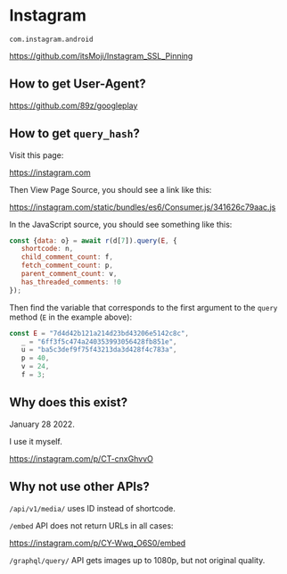 # Instagram

~~~
com.instagram.android
~~~

<https://github.com/itsMoji/Instagram_SSL_Pinning>

## How to get User-Agent?

https://github.com/89z/googleplay

## How to get `query_hash`?

Visit this page:

https://instagram.com

Then View Page Source, you should see a link like this:

https://instagram.com/static/bundles/es6/Consumer.js/341626c79aac.js

In the JavaScript source, you should see something like this:

~~~js
const {data: o} = await r(d[7]).query(E, {
   shortcode: n,
   child_comment_count: f,
   fetch_comment_count: p,
   parent_comment_count: v,
   has_threaded_comments: !0
});
~~~

Then find the variable that corresponds to the first argument to the `query`
method (`E` in the example above):

~~~js
const E = "7d4d42b121a214d23bd43206e5142c8c",
   _ = "6ff3f5c474a240353993056428fb851e",
   u = "ba5c3def9f75f43213da3d428f4c783a",
   p = 40,
   v = 24,
   f = 3;
~~~

## Why does this exist?

January 28 2022.

I use it myself.

https://instagram.com/p/CT-cnxGhvvO

## Why not use other APIs?

`/api/v1/media/` uses ID instead of shortcode.

`/embed` API does not return URLs in all cases:

<https://instagram.com/p/CY-Wwq_O6S0/embed>

`/graphql/query/` API gets images up to 1080p, but not original quality.
